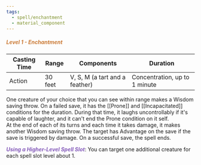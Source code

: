 ```yaml
---
tags:
  - spell/enchantment
  - material_component
---
```

##### <span style="color:rgb(203, 123, 55)">*Level 1 - Enchantment*</span>

| Casting Time | Range   | Components                     | Duration                      |
| ------------ | ------- | ------------------------------ | ----------------------------- |
| Action       | 30 feet | V, S, M (a tart and a feather) | Concentration, up to 1 minute |
One creature of your choice that you can see within range makes a Wisdom saving throw. On a failed save, it has the [[Prone]] and [[Incapacitated]] conditions for the duration. During that time, it laughs uncontrollably if it's capable of laughter, and it can't end the Prone condition on it self.  
At the end of each of its turns and each time it takes damage, it makes another Wisdom saving throw. The target has Advantage on the save if the save is triggered by damage. On a successful save, the spell ends.  

**<span style="color:rgb(134, 93, 187)">_Using a Higher-Level Spell Slot_</span>**: You can target one additional creature for each spell slot level about 1.